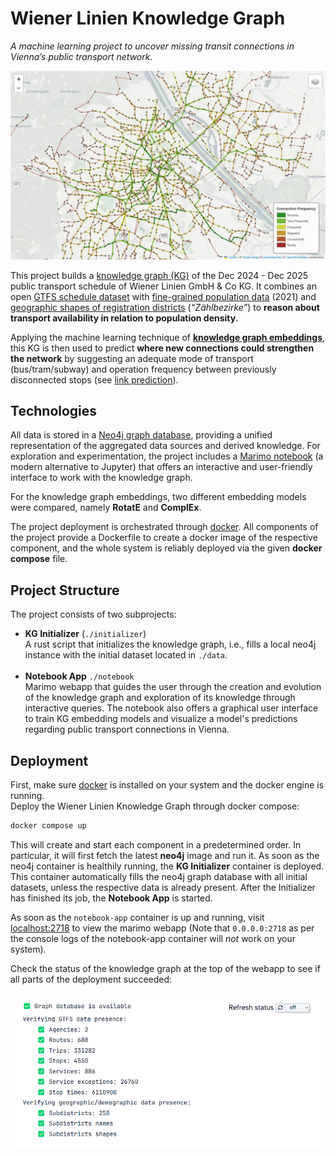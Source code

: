 # Wiener Linien Knowledge Graph

_A machine learning project to uncover missing transit connections in Vienna’s public transport network._

![Connection Frequency Map](assets/connection_frequency_map.png)

This project builds a [knowledge graph (KG)](https://en.wikipedia.org/wiki/Knowledge_graph) of the Dec 2024 - Dec 2025 public
transport schedule of Wiener Linien GmbH & Co KG. It combines an open [GTFS schedule dataset](https://www.data.gv.at/katalog/datasets/ab4a73b6-1c2d-42e1-b4d9-049e04889cf0)
with [fine-grained population data](https://www.data.gv.at/katalog/datasets/09e70f89-cadf-4a3b-a29a-2b3f3c6cbd71) (2021) and [geographic shapes of registration districts](https://www.data.gv.at/katalog/datasets/e4079286-310c-435a-af2d-64604ba9ade5) (_“Zählbezirke”_)
to **reason about transport availability in relation to population density**.

Applying the machine learning technique of [**knowledge graph embeddings**](https://en.wikipedia.org/wiki/Knowledge_graph_embedding),
this KG is then used to predict **where new connections could strengthen the network** by suggesting an adequate mode of
transport (bus/tram/subway) and operation frequency between previously disconnected stops (see [link prediction](https://en.wikipedia.org/wiki/Link_prediction)).

## Technologies

All data is stored in a [Neo4j graph database](https://neo4j.com), providing a unified representation of the aggregated
data sources and derived knowledge. For exploration and experimentation, the project includes a [Marimo notebook](https://marimo.io)
(a modern alternative to Jupyter) that offers an interactive and user-friendly interface to work with the knowledge graph.

For the knowledge graph embeddings, two different embedding models were compared, namely **RotatE** and **ComplEx**.

The project deployment is orchestrated through [docker](https://www.docker.com). All components of the project provide a Dockerfile
to create a docker image of the respective component, and the whole system is reliably deployed via the given
**docker compose** file.

## Project Structure

The project consists of two subprojects:
- **KG Initializer** (`./initializer`)  
A rust script that initializes the knowledge graph, i.e., fills a local neo4j instance with the initial dataset
located in `./data`.</br></br>
- **Notebook App** `./notebook`  
Marimo webapp that guides the user through the creation and evolution of the knowledge graph and exploration
of its knowledge through interactive queries. The notebook also offers a graphical user interface to train KG
embedding models and visualize a model's predictions regarding public transport connections in Vienna.

## Deployment

First, make sure [docker](https://www.docker.com) is installed on your system and the docker engine is running.  
Deploy the Wiener Linien Knowledge Graph through docker compose:

```sh
docker compose up
```

This will create and start each component in a predetermined order. In particular, it will first fetch the latest
**neo4j** image and run it. As soon as the neo4j container is healthily running, the **KG Initializer** container is deployed.
This container automatically fills the neo4j graph database with all initial datasets, unless the respective data is
already present. After the Initializer has finished its job, the **Notebook App** is started.

As soon as the `notebook-app` container is up and running, visit [localhost:2718](https://localhost:2718) to view
the marimo webapp (Note that `0.0.0.0:2718` as per the console logs of the notebook-app container will _not_ work
on your system).  

Check the status of the knowledge graph at the top of the webapp to see if all parts of the
deployment succeeded:

![kg-status.png](assets/kg-status.png)